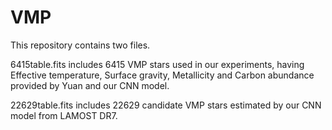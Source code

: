# VMP
This repository contains two files.

6415table.fits includes 6415 VMP stars used in our experiments, having Effective temperature, Surface gravity, Metallicity and Carbon abundance provided by Yuan and our CNN model.

22629table.fits includes 22629 candidate VMP stars estimated by our CNN model from LAMOST DR7.

